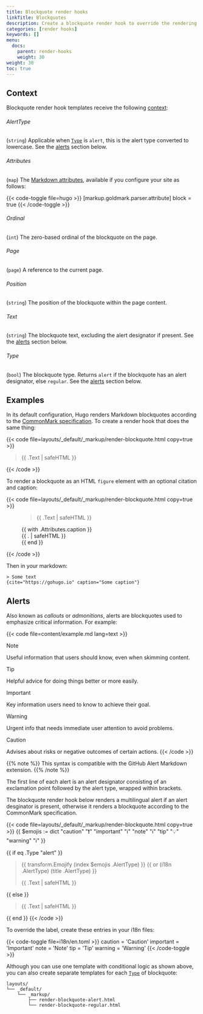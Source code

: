 ```yaml
---
title: Blockquote render hooks
linkTitle: Blockquotes
description: Create a blockquote render hook to override the rendering of Markdown blockquotes to HTML.
categories: [render hooks]
keywords: []
menu:
  docs:
    parent: render-hooks
    weight: 30
weight: 30
toc: true
---
```


## Context

Blockquote render hook templates receive the following [context]:

[context]: /getting-started/glossary/#context

###### AlertType

(`string`) Applicable when [`Type`](#type) is `alert`, this is the alert type converted to lowercase. See the [alerts](#alerts) section below.

###### Attributes

(`map`) The [Markdown attributes], available if you configure your site as follows:

[Markdown attributes]: /content-management/markdown-attributes/

{{< code-toggle file=hugo >}}
[markup.goldmark.parser.attribute]
block = true
{{< /code-toggle >}}

###### Ordinal

(`int`) The zero-based ordinal of the blockquote on the page.

###### Page

(`page`) A reference to the current page.

###### Position

(`string`) The position of the blockquote within the page content.

###### Text
(`string`) The blockquote text, excluding the alert designator if present. See the [alerts](#alerts) section below.

###### Type

(`bool`) The blockquote type. Returns `alert` if the blockquote has an alert designator, else `regular`. See the [alerts](#alerts) section below.

## Examples

In its default configuration, Hugo renders Markdown blockquotes according to the [CommonMark specification]. To create a render hook that does the same thing:

[CommonMark specification]: https://spec.commonmark.org/current/

{{< code file=layouts/_default/_markup/render-blockquote.html copy=true >}}
<blockquote>
  {{ .Text | safeHTML }}
</blockquote>
{{< /code >}}

To render a blockquote as an HTML `figure` element with an optional citation and caption:

{{< code file=layouts/_default/_markup/render-blockquote.html copy=true >}}
<figure>
  <blockquote {{ with .Attributes.cite }}cite="{{ . }}"{{ end }}>
    {{ .Text | safeHTML }}
  </blockquote>
  {{ with .Attributes.caption }}
    <figcaption class="blockquote-caption">
      {{ . | safeHTML }}
    </figcaption>
  {{ end }}
</figure>
{{< /code >}}

Then in your markdown:

```text
> Some text
{cite="https://gohugo.io" caption="Some caption"}
```

## Alerts

Also known as _callouts_ or _admonitions_, alerts are blockquotes used to emphasize critical information. For example:

{{< code file=content/example.md lang=text >}}
> [!NOTE]
> Useful information that users should know, even when skimming content.

> [!TIP]
> Helpful advice for doing things better or more easily.

> [!IMPORTANT]
> Key information users need to know to achieve their goal.

> [!WARNING]
> Urgent info that needs immediate user attention to avoid problems.

> [!CAUTION]
> Advises about risks or negative outcomes of certain actions.
{{< /code >}}


{{% note %}}
This syntax is compatible with the GitHub Alert Markdown extension.
{{% /note %}}


The first line of each alert is an alert designator consisting of an exclamation point followed by the alert type, wrapped within brackets.

The blockquote render hook below renders a multilingual alert if an alert desginator is present, otherwise it renders a blockquote according to the CommonMark specification.

{{< code file=layouts/_default/_markup/render-blockquote.html copy=true >}}
{{ $emojis := dict
  "caution" ":exclamation:"
  "important" ":information_source:"
  "note" ":information_source:"
  "tip" ":bulb:"
  "warning" ":information_source:"
}}

{{ if eq .Type "alert" }}
  <blockquote class="alert alert-{{ .AlertType }}">
    <p class="alert-heading">
      {{ transform.Emojify (index $emojis .AlertType) }}
      {{ or (i18n .AlertType) (title .AlertType) }}
    </p>
    {{ .Text | safeHTML }}
  </blockquote>
{{ else }}
  <blockquote>
    {{ .Text | safeHTML }}
  </blockquote>
{{ end }}
{{< /code >}}

To override the label, create these entries in your i18n files:

{{< code-toggle file=i18n/en.toml >}}
caution = 'Caution'
important = 'Important'
note = 'Note'
tip = 'Tip'
warning = 'Warning'
{{< /code-toggle >}}


Although you can use one template with conditional logic as shown above, you can also create separate templates for each [`Type`](#type) of blockquote:

```text
layouts/
└── _default/
    └── _markup/
        ├── render-blockquote-alert.html
        └── render-blockquote-regular.html
```
